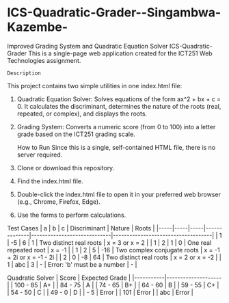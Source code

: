# ICS-Quadratic-Grader--Singambwa-Kazembe-
Improved Grading System and Quadratic Equation Solver
            ICS-Quadratic-Grader
This is a single-page web application created for the ICT251 Web Technologies assignment.

    Description
This project contains two simple utilities in one index.html file:
1.	Quadratic Equation Solver: Solves equations of the form ax^2 + bx + c = 0. It calculates the discriminant, determines the nature of the    roots (real, repeated, or complex), and displays the roots.
2.	Grading System: Converts a numeric score (from 0 to 100) into a letter grade based on the ICT251 grading scale.

    How to Run
Since this is a single, self-contained HTML file, there is no server required.
1.	Clone or download this repository.
2.	Find the index.html file.
3.	Double-click the index.html file to open it in your preferred web browser (e.g., Chrome, Firefox, Edge).
4.	Use the forms to perform calculations.

Test Cases
|  a  |  b  |  c  | Discriminant |            Nature           |               Roots                |
|-----|-----|-----|--------------|-----------------------------|------------------------------------|
|  1  | -5  |  6  |      1       |   Two distinct real roots   |         x = 3  or  x = 2           |
|  1  |  2  |  1  |      0       |    One real repeated root   |               x = -1               |
|  1  |  2  |  5  |     -16      | Two complex conjugate roots |    x = -1 + 2i  or  x = -1 - 2i    |
|  2  |  0  | -8  |      64      |   Two distinct real roots   |         x = 2  or  x = -2          |
|  1  | abc |  3  |      -       | Error: 'b' must be a number |                 -                  |

Quadratic Solver
|  Score    |   Expected Grade   |
|-----------|--------------------|
| 100 - 85  |       A+           |
|  84 - 75  |       A            |
|  74 - 65  |       B+           |
|  64 - 60  |       B            |
|  59 - 55  |       C+           |
|  54 - 50  |       C            |
|  49 - 0   |       D            |
|     - 5   |     Error          |
|    101    |     Error          |
|    abc    |     Error          |
